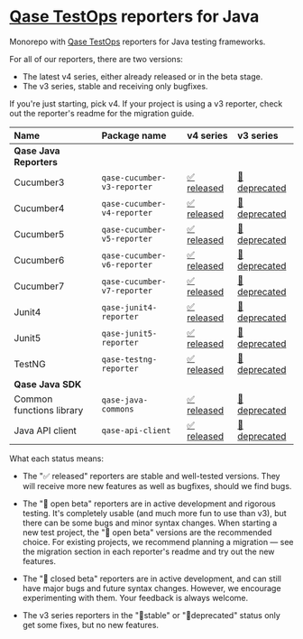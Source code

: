 # [Qase TestOps](https://qase.io) reporters for Java

Monorepo with [Qase TestOps](https://qase.io) reporters for Java testing frameworks.

For all of our reporters, there are two versions:

* The latest v4 series, either already released or in the beta stage.
* The v3 series, stable and receiving only bugfixes.

If you're just starting, pick v4.
If your project is using a v3 reporter, check out the reporter's readme for the migration guide.

| Name                     | Package name                | v4 series                                                                                      | v3 series                                                                                   |
|:-------------------------|:----------------------------|:-----------------------------------------------------------------------------------------------|:--------------------------------------------------------------------------------------------|
| **Qase Java Reporters**  |
| Cucumber3                | `qase-cucumber-v3-reporter` | [✅ released](https://github.com/qase-tms/qase-java/tree/main/qase-cucumber-v3-reporter#readme) | [🗿deprecated](https://github.com/qase-tms/qase-java/tree/master/qase-cucumber3-jvm#readme) |
| Cucumber4                | `qase-cucumber-v4-reporter` | [✅ released](https://github.com/qase-tms/qase-java/tree/main/qase-cucumber-v4-reporter#readme) | [🗿deprecated](https://github.com/qase-tms/qase-java/tree/master/qase-cucumber4-jvm#readme) |
| Cucumber5                | `qase-cucumber-v5-reporter` | [✅ released](https://github.com/qase-tms/qase-java/tree/main/qase-cucumber-v5-reporter#readme) | [🗿deprecated](https://github.com/qase-tms/qase-java/tree/master/qase-cucumber5-jvm#readme) |
| Cucumber6                | `qase-cucumber-v6-reporter` | [✅ released](https://github.com/qase-tms/qase-java/tree/main/qase-cucumber-v6-reporter#readme) | [🗿deprecated](https://github.com/qase-tms/qase-java/tree/master/qase-cucumber6-jvm#readme) |
| Cucumber7                | `qase-cucumber-v7-reporter` | [✅ released](https://github.com/qase-tms/qase-java/tree/main/qase-cucumber-v7-reporter#readme) | [🗿deprecated](https://github.com/qase-tms/qase-java/tree/master/qase-cucumber7-jvm#readme) |
| Junit4                   | `qase-junit4-reporter`      | [✅ released](https://github.com/qase-tms/qase-java/tree/main/qase-junit4-reporter#readme)      | [🗿deprecated](https://github.com/qase-tms/qase-java/tree/master/qase-junit4#readme)        |
| Junit5                   | `qase-junit5-reporter`      | [✅ released](https://github.com/qase-tms/qase-java/tree/main/qase-junit5-reporter#readme)      | [🗿deprecated](https://github.com/qase-tms/qase-java/tree/master/qase-junit5#readme)        |
| TestNG                   | `qase-testng-reporter`      | [✅ released](https://github.com/qase-tms/qase-java/tree/main/qase-testng-reporter#readme)      | [🗿deprecated](https://github.com/qase-tms/qase-java/tree/master/qase-testng#readme)        |
| **Qase Java SDK**        |
| Common functions library | `qase-java-commons`         | [✅ released](https://github.com/qase-tms/qase-java/tree/main/qase-java-commons#readme)         | [🗿deprecated](https://github.com/qase-tms/qase-java/tree/master/qase-api#readme)           |
| Java API client          | `qase-api-client`           | [✅ released](https://github.com/qase-tms/qase-java/tree/main/qase-api-client#readme)           | [🗿deprecated](https://github.com/qase-tms/qase-java/tree/master/qase-api#readme)           |

What each status means:

* The "✅ released" reporters are stable and well-tested versions.
  They will receive more new features as well as bugfixes, should we find bugs.

* The "🧪 open beta" reporters are in active development and rigorous testing.
  It's completely usable (and much more fun to use than v3), but there can be some bugs and minor syntax changes.
  When starting a new test project, the "🧪 open beta" versions are the recommended choice.
  For existing projects, we recommend planning a migration — see the migration section in each
  reporter's readme and try out the new features.

* The "🧰 closed beta" reporters are in active development, and
  can still have major bugs and future syntax changes.
  However, we encourage experimenting with them.
  Your feedback is always welcome.

* The v3 series reporters in the "🗿stable" or "🗿deprecated" status only get some fixes, but no new features.
